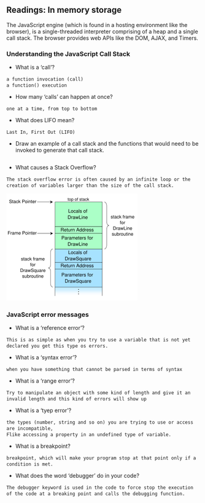 
## Readings: In memory storage
The JavaScript engine (which is found in a hosting environment like the browser), 
is a single-threaded interpreter comprising of a heap and a single call stack. 
The browser provides web APIs like the DOM, AJAX, and Timers.


### Understanding the JavaScript Call Stack

- What is a ‘call’?

```
a function invocation (call)
a function() execution
```

- How many ‘calls’ can happen at once?

```
one at a time, from top to bottom
```

- What does LIFO mean?


```
Last In, First Out (LIFO) 
```

- Draw an example of a call stack and the functions that would need to be invoked to generate that call stack.


```

```

- What causes a Stack Overflow?


```
The stack overflow error is often caused by an infinite loop or the creation of variables larger than the size of the call stack.
```
![](./call%20stack.png)

### JavaScript error messages

- What is a ‘reference error’?


```
This is as simple as when you try to use a variable that is not yet declared you get this type os errors.
```

- What is a ‘syntax error’?


```
when you have something that cannot be parsed in terms of syntax
```

- What is a ‘range error’?


```
Try to manipulate an object with some kind of length and give it an invalid length and this kind of errors will show up
```

- What is a ‘tyep error’?


```
the types (number, string and so on) you are trying to use or access are incompatible, 
Flike accessing a property in an undefined type of variable.
```

- What is a breakpoint?


```
breakpoint, which will make your program stop at that point only if a condition is met.
```

- What does the word ‘debugger’ do in your code?


```
The debugger keyword is used in the code to force stop the execution of the code at a breaking point and calls the debugging function.
```
